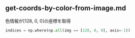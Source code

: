 ## get-coords-by-color-from-image.md

色情報が[128, 0, 0]の座標を取得

```python
indices = np.where(np.all(img == [128, 0, 0], axis=-1))
```

